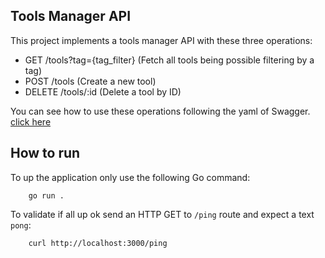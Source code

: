 ## Tools Manager API

This project implements a tools manager API with these three operations:

 - GET /tools?tag={tag_filter} (Fetch all tools being possible filtering by a tag)
 - POST /tools (Create a new tool)
 - DELETE /tools/:id (Delete a tool by ID)
 
You can see how to use these operations following the yaml of Swagger. [click here](resources/specs/swagger.yaml)

## How to run

To up the application only use the following Go command:

```shell script
    go run .
```
  
To validate if all up ok send an HTTP GET to `/ping` route and expect a text `pong`:

```shell script
    curl http://localhost:3000/ping   
```

